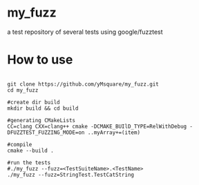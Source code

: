 # my_fuzz
a test repository of several tests using google/fuzztest

# How to use
```shell

git clone https://github.com/yMsquare/my_fuzz.git
cd my_fuzz

#create dir build
mkdir build && cd build

#generating CMakeLists
CC=clang CXX=clang++ cmake -DCMAKE_BUIlD_TYPE=RelWithDebug -DFUZZTEST_FUZZING_MODE=on ..myArray+=(item)

#compile
cmake --build .

#run the tests
#./my_fuzz --fuzz=<TestSuiteName>.<TestName>
./my_fuzz --fuzz=StringTest.TestCatString
```
